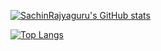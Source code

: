 

[![SachinRajyaguru's GitHub stats](https://github-readme-stats.vercel.app/api?username=SachinRajyaguru&count_private=true&show_icons=true&theme=dark)](https://github.com/anuraghazra/github-readme-stats)


[![Top Langs](https://github-readme-stats.vercel.app/api/top-langs/?username=SachinRajyaguru&langs_count=3)](https://github.com/anuraghazra/github-readme-stats)
